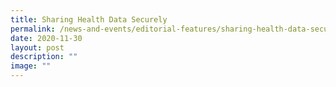 ```yaml
---
title: Sharing Health Data Securely
permalink: /news-and-events/editorial-features/sharing-health-data-securely/
date: 2020-11-30
layout: post
description: ""
image: ""
---
```

